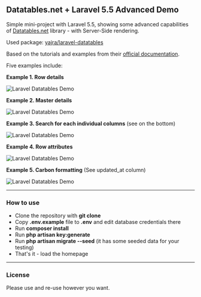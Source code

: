 ## Datatables.net + Laravel 5.5 Advanced Demo

Simple mini-project with Laravel 5.5, showing some advanced capabilities of [Datatables.net](https://datatables.net) library - with Server-Side rendering.

Used package: [yajra/laravel-datatables](https://github.com/yajra/laravel-datatables)

Based on the tutorials and examples from their [official documentation](https://datatables.yajrabox.com/).

Five examples include:

__Example 1. Row details__

![Laravel Datatables Demo](http://webcoderpro.com/datatables-advanced-demo.png)

__Example 2. Master details__

![Laravel Datatables Demo](http://webcoderpro.com/datatables-advanced-demo-02.png)

__Example 3. Search for each individual columns__ (see on the bottom)

![Laravel Datatables Demo](http://webcoderpro.com/datatables-advanced-demo-03.png)

__Example 4. Row attributes__

![Laravel Datatables Demo](http://webcoderpro.com/datatables-advanced-demo-04.png)

__Example 5. Carbon formatting__ (See updated_at column)

![Laravel Datatables Demo](http://webcoderpro.com/datatables-advanced-demo-05.png)

---

### How to use

- Clone the repository with __git clone__
- Copy __.env.example__ file to __.env__ and edit database credentials there
- Run __composer install__
- Run __php artisan key:generate__
- Run __php artisan migrate --seed__ (it has some seeded data for your testing)
- That's it - load the homepage

---

### License

Please use and re-use however you want.